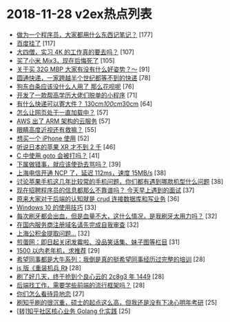 # 2018-11-28 v2ex热点列表

+ [做为一个程序员，大家都用什么东西记笔记？](https://www.v2ex.com/t/512206#reply177) [177]
+ [百度挂了](https://www.v2ex.com/t/512428#reply117) [117]
+ [大四僧，实习 4K 的工作真的要去吗？](https://www.v2ex.com/t/512236#reply107) [107]
+ [买了小米 Mix3，现在后悔死了](https://www.v2ex.com/t/512229#reply105) [105]
+ [关于买 32G MBP 大家有没有什么好姿势？～](https://www.v2ex.com/t/512258#reply91) [91]
+ [圆通快递，一家跨越半个世纪都等不到的快递](https://www.v2ex.com/t/512185#reply78) [78]
+ [狗东白条应该没什么人用了 那么花呗呢](https://www.v2ex.com/t/512237#reply76) [76]
+ [开发了一款帮高学历大佬们脱单的小程序](https://www.v2ex.com/t/512277#reply71) [71]
+ [有什么快递可以寄大件？ 130cm*100cm*30cm](https://www.v2ex.com/t/512215#reply64) [64]
+ [怎么让网页处于一直加载中？](https://www.v2ex.com/t/512198#reply57) [57]
+ [AWS 出了 ARM 架构的云服务](https://www.v2ex.com/t/512241#reply57) [57]
+ [眼睛高度近视还有救嘛？](https://www.v2ex.com/t/512167#reply55) [55]
+ [想买一个 iPhone 使用](https://www.v2ex.com/t/512213#reply52) [52]
+ [听说日本的苹果 XR 才不到 2 千](https://www.v2ex.com/t/512178#reply46) [46]
+ [C 中使用 goto 会被打吗？](https://www.v2ex.com/t/512453#reply41) [41]
+ [下属做错事，就应该使劲去骂吗？](https://www.v2ex.com/t/512271#reply39) [39]
+ [上海电信开通 NCP 了，延迟 112ms，速度 15MB/s](https://www.v2ex.com/t/512263#reply38) [38]
+ [讨论苹果手机这几年比较常的手机问题，你们都有遇到哪款机型什么问题](https://www.v2ex.com/t/512174#reply38) [38]
+ [现在招聘程序员的信息都那么不靠谱吗？ 今天早上遇到的面试](https://www.v2ex.com/t/512272#reply37) [37]
+ [原来大家对于后端的认知就是 crud 连接数据库和写业务](https://www.v2ex.com/t/512176#reply36) [36]
+ [Windows 10 的使用技巧](https://www.v2ex.com/t/512322#reply33) [33]
+ [每次刷牙都会出血，但是血量不大，这什么情况，是我刷牙太用力吗？](https://www.v2ex.com/t/512374#reply32) [32]
+ [在国内服务商注册域名请先完成自我审查](https://www.v2ex.com/t/512184#reply32) [32]
+ [上海公积金提取问题…](https://www.v2ex.com/t/512200#reply32) [32]
+ [煎蛋网：即日起关闭发霉啦、没品笑话集、妹子图等栏目](https://www.v2ex.com/t/512302#reply31) [31]
+ [1500 以内老年机，求推荐](https://www.v2ex.com/t/512203#reply29) [29]
+ [希望同事都是大牛系列：我倒是真的挺希望同事经历过完整的培训](https://www.v2ex.com/t/512267#reply28) [28]
+ [js 版《重装机兵 R》](https://www.v2ex.com/t/512275#reply28) [28]
+ [刷了好几天，终于抢到个良心云的 2c8g3 年 1449](https://www.v2ex.com/t/512297#reply28) [28]
+ [后端找工作，需要学些前端的流行框架吗？](https://www.v2ex.com/t/512196#reply28) [28]
+ [你们怎么看待异地恋](https://www.v2ex.com/t/512507#reply27) [27]
+ [刷知乎刷的很沉重，硕士的起点这么高，但我还是没有下决心明年考研](https://www.v2ex.com/t/512350#reply25) [25]
+ [[转]知乎社区核心业务 Golang 化实践](https://www.v2ex.com/t/512416#reply25) [25]
